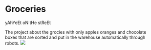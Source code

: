 # Groceries
yAhYeEt
oN tHe stReEt

The project about the grocies with only apples oranges and chocolate boxes that are sorted and put in the warehouse
automatically through robots.
<img src="https://i.kym-cdn.com/entries/icons/original/000/021/245/crippling_depression.jpg"></img>